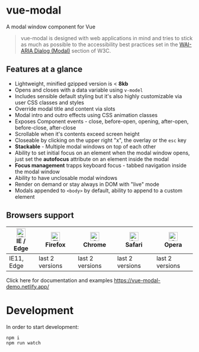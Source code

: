 # vue-modal
A modal window component for Vue

> vue-modal is designed with web applications in mind and tries to stick as much as possible
> to the accessibility best practices set in the [WAI-ARIA Dialog (Modal)](https://www.w3.org/TR/wai-aria-practices/#dialog_modal) section
> of W3C.


## Features at a glance

- Lightweight, minified gzipped version is < **8kb**
- Opens and closes with a data variable using ```v-model```
- Includes sensible default styling but it's also highly customizable via user CSS classes and styles
- Override modal title and content via slots
- Modal intro and outro effects using CSS animation classes
- Exposes Component events - close, before-open, opening, after-open, before-close, after-close
- Scrollable when it's contents exceed screen height
- Closeable by clicking on the upper right "x", the overlay or the ```esc``` key
- **Stackable** - Multiple modal windows on top of each other
- Ability to set initial focus on an element when the modal window opens, just set the **autofocus** attribute on an element inside the modal
- **Focus management** trapps keyboard focus - tabbed navigation inside the modal window
- Ability to have unclosable modal windows
- Render on demand or stay always in DOM with "live" mode
- Modals appended to ```<body>``` by default, ability to append to a custom element

## Browsers support

| [<img src="https://raw.githubusercontent.com/alrra/browser-logos/master/src/edge/edge_48x48.png" alt="IE / Edge" width="24px" height="24px" />](http://godban.github.io/browsers-support-badges/)<br/>IE / Edge | [<img src="https://raw.githubusercontent.com/alrra/browser-logos/master/src/firefox/firefox_48x48.png" alt="Firefox" width="24px" height="24px" />](http://godban.github.io/browsers-support-badges/)<br/>Firefox | [<img src="https://raw.githubusercontent.com/alrra/browser-logos/master/src/chrome/chrome_48x48.png" alt="Chrome" width="24px" height="24px" />](http://godban.github.io/browsers-support-badges/)<br/>Chrome | [<img src="https://raw.githubusercontent.com/alrra/browser-logos/master/src/safari/safari_48x48.png" alt="Safari" width="24px" height="24px" />](http://godban.github.io/browsers-support-badges/)<br/>Safari | [<img src="https://raw.githubusercontent.com/alrra/browser-logos/master/src/opera/opera_48x48.png" alt="Opera" width="24px" height="24px" />](http://godban.github.io/browsers-support-badges/)<br/>Opera |
| --------- | --------- | --------- | --------- | --------- |
| IE11, Edge| last 2 versions| last 2 versions| last 2 versions| last 2 versions


Click here for documentation and examples
https://vue-modal-demo.netlify.app/

# Development

In order to start development:

```sh
npm i
npm run watch
```
